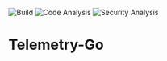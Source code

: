 ![Build](https://github.com/phbarton/Telemetry-Go/workflows/Build/badge.svg) ![Code Analysis](https://github.com/phbarton/Telemetry-Go/workflows/Code%20Analysis/badge.svg) ![Security Analysis](https://github.com/phbarton/Telemetry-Go/workflows/Run%20Gosec/badge.svg)
# Telemetry-Go
